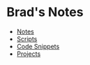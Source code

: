 # Brad's Notes

- [Notes](notes/)
- [Scripts](scripts/)
- [Code Snippets](snippets/)
- [Projects](projects/)
